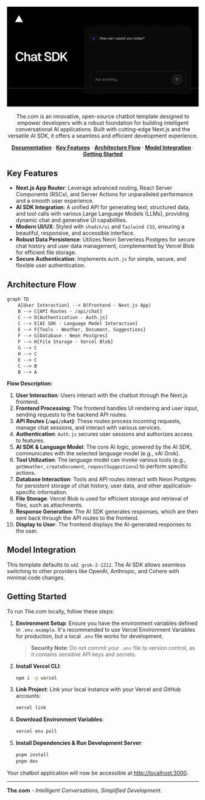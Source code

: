 <a href="https://chat.vercel.ai/">
  <p align="center">
    <img alt="Next.js 14 and App Router-ready AI chatbot." src="The.com/app/(chat)/opengraph-image.png">
  </p>
</a>

<p align="center">
  The.com is an innovative, open-source chatbot template designed to empower developers with a robust foundation for building intelligent conversational AI applications. Built with cutting-edge Next.js and the versatile AI SDK, it offers a seamless and efficient development experience.
</p>

<p align="center">
  <a href="https://chat-sdk.dev"><strong>Documentation</strong></a> ·
  <a href="#key-features"><strong>Key Features</strong></a> ·
  <a href="#architecture-flow"><strong>Architecture Flow</strong></a> ·
  <a href="#model-integration"><strong>Model Integration</strong></a> ·
  <a href="#getting-started"><strong>Getting Started</strong></a>
</p>

## Key Features

-   **Next.js App Router**: Leverage advanced routing, React Server Components (RSCs), and Server Actions for unparalleled performance and a smooth user experience.
-   **AI SDK Integration**: A unified API for generating text, structured data, and tool calls with various Large Language Models (LLMs), providing dynamic chat and generative UI capabilities.
-   **Modern UI/UX**: Styled with `shadcn/ui` and `Tailwind CSS`, ensuring a beautiful, responsive, and accessible interface.
-   **Robust Data Persistence**: Utilizes Neon Serverless Postgres for secure chat history and user data management, complemented by Vercel Blob for efficient file storage.
-   **Secure Authentication**: Implements `Auth.js` for simple, secure, and flexible user authentication.

## Architecture Flow

```mermaid
graph TD
    A[User Interaction] --> B(Frontend - Next.js App)
    B --> C{API Routes - /api/chat}
    C --> D[Authentication - Auth.js]
    C --> E[AI SDK - Language Model Interaction]
    E --> F{Tools - Weather, Document, Suggestions}
    F --> G[Database - Neon Postgres]
    F --> H[File Storage - Vercel Blob]
    G --> C
    H --> C
    E --> C
    C --> B
    B --> A
```

**Flow Description:**

1.  **User Interaction**: Users interact with the chatbot through the Next.js frontend.
2.  **Frontend Processing**: The frontend handles UI rendering and user input, sending requests to the backend API routes.
3.  **API Routes (`/api/chat`)**: These routes process incoming requests, manage chat sessions, and interact with various services.
4.  **Authentication**: `Auth.js` secures user sessions and authorizes access to features.
5.  **AI SDK & Language Model**: The core AI logic, powered by the AI SDK, communicates with the selected language model (e.g., xAI Grok).
6.  **Tool Utilization**: The language model can invoke various tools (e.g., `getWeather`, `createDocument`, `requestSuggestions`) to perform specific actions.
7.  **Database Interaction**: Tools and API routes interact with Neon Postgres for persistent storage of chat history, user data, and other application-specific information.
8.  **File Storage**: Vercel Blob is used for efficient storage and retrieval of files, such as attachments.
9.  **Response Generation**: The AI SDK generates responses, which are then sent back through the API routes to the frontend.
10. **Display to User**: The frontend displays the AI-generated responses to the user.

## Model Integration

This template defaults to `xAI grok-2-1212`. The AI SDK allows seamless switching to other providers like OpenAI, Anthropic, and Cohere with minimal code changes.

## Getting Started

To run The.com locally, follow these steps:

1.  **Environment Setup**: Ensure you have the environment variables defined in `.env.example`. It's recommended to use Vercel Environment Variables for production, but a local `.env` file works for development.

    > **Security Note**: Do not commit your `.env` file to version control, as it contains sensitive API keys and secrets.

2.  **Install Vercel CLI**:
    ```bash
    npm i -g vercel
    ```

3.  **Link Project**: Link your local instance with your Vercel and GitHub accounts:
    ```bash
    vercel link
    ```

4.  **Download Environment Variables**:
    ```bash
    vercel env pull
    ```

5.  **Install Dependencies & Run Development Server**:
    ```bash
    pnpm install
    pnpm dev
    ```

Your chatbot application will now be accessible at [http://localhost:3000](http://localhost:3000).

---

**The.com** - _Intelligent Conversations, Simplified Development._
